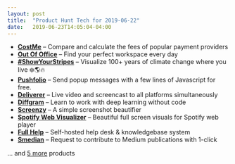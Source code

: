 ```yaml
---
layout: post
title:  "Product Hunt Tech for 2019-06-22"
date:   2019-06-23T14:05:04-04:00
---
```


* **[CostMe](https://www.producthunt.com/posts/costme?utm_campaign=producthunt-api&utm_medium=api&utm_source=Application%3A+Daily+Digest+RSS+%28ID%3A+3202%29)** – Compare and calculate the fees of popular payment providers
* **[Out Of Office](https://www.producthunt.com/posts/out-of-office-3?utm_campaign=producthunt-api&utm_medium=api&utm_source=Application%3A+Daily+Digest+RSS+%28ID%3A+3202%29)** – Find your perfect workspace every day
* **[#ShowYourStripes](https://www.producthunt.com/posts/showyourstripes?utm_campaign=producthunt-api&utm_medium=api&utm_source=Application%3A+Daily+Digest+RSS+%28ID%3A+3202%29)** – Visualize 100+ years of climate change where you live ❄️🌎🔥
* **[Pushfolio](https://www.producthunt.com/posts/pushfolio?utm_campaign=producthunt-api&utm_medium=api&utm_source=Application%3A+Daily+Digest+RSS+%28ID%3A+3202%29)** – Send popup messages with a few lines of Javascript for free.
* **[Deliverer](https://www.producthunt.com/posts/deliverer?utm_campaign=producthunt-api&utm_medium=api&utm_source=Application%3A+Daily+Digest+RSS+%28ID%3A+3202%29)** – Live video and screencast to all platforms simultaneously
* **[Diffgram](https://www.producthunt.com/posts/diffgram?utm_campaign=producthunt-api&utm_medium=api&utm_source=Application%3A+Daily+Digest+RSS+%28ID%3A+3202%29)** – Learn to work with deep learning without code
* **[Screenzy](https://www.producthunt.com/posts/screenzy?utm_campaign=producthunt-api&utm_medium=api&utm_source=Application%3A+Daily+Digest+RSS+%28ID%3A+3202%29)** – A simple screenshot beautifier
* **[Spotify Web Visualizer](https://www.producthunt.com/posts/spotify-web-visualizer?utm_campaign=producthunt-api&utm_medium=api&utm_source=Application%3A+Daily+Digest+RSS+%28ID%3A+3202%29)** – Beautiful full screen visuals for Spotify web player
* **[Full Help](https://www.producthunt.com/posts/full-help?utm_campaign=producthunt-api&utm_medium=api&utm_source=Application%3A+Daily+Digest+RSS+%28ID%3A+3202%29)** – Self-hosted help desk & knowledgebase system
* **[Smedian](https://www.producthunt.com/posts/smedian-2?utm_campaign=producthunt-api&utm_medium=api&utm_source=Application%3A+Daily+Digest+RSS+%28ID%3A+3202%29)** – Request to contribute to Medium publications with 1-click

… and [5 more](https://www.producthunt.com/tech) products